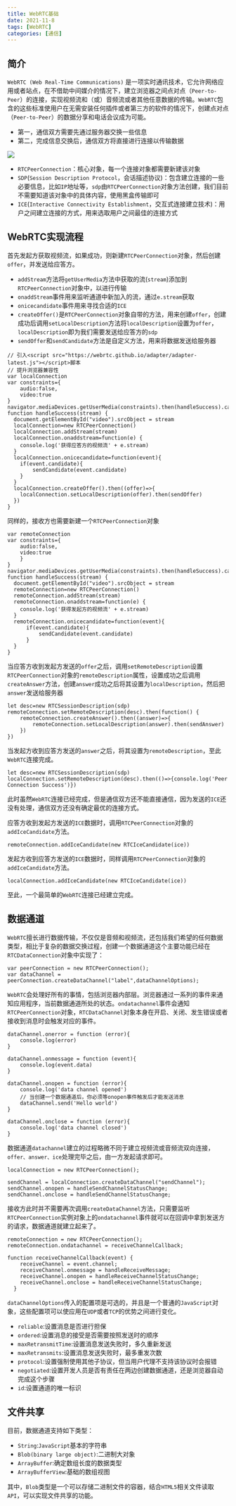 ```yaml
---
title: WebRTC基础
date: 2021-11-8
tags: [WebRTC]
categories: [通信]
---
```



## 简介

`WebRTC (Web Real-Time Communications)` 是一项实时通讯技术，它允许网络应用或者站点，在不借助中间媒介的情况下，建立浏览器之间点对点（`Peer-to-Peer`）的连接，实现视频流和（或）音频流或者其他任意数据的传输。`WebRTC`包含的这些标准使用户在无需安装任何插件或者第三方的软件的情况下，创建点对点（`Peer-to-Peer`）的数据分享和电话会议成为可能。

- 第一，通信双方需要先通过服务器交换一些信息
- 第二，完成信息交换后，通信双方将直接进行连接以传输数据



![](https://p1-jj.byteimg.com/tos-cn-i-t2oaga2asx/gold-user-assets/2019/2/27/1692e05b01790921~tplv-t2oaga2asx-watermark.awebp)



- `RTCPeerConnection`：核心对象，每一个连接对象都需要新建该对象
- `SDP`(`Session Description Protocol`，会话描述协议)：包含建立连接的一些必要信息，比如`IP`地址等，`sdp`由`RTCPeerConnection`对象方法创建，我们目前不需要知道该对象中的具体内容，使用黑盒传输即可
- `ICE`(`Interactive Connectivity Establishment`，交互式连接建立技术)：用户之间建立连接的方式，用来选取用户之间最佳的连接方式
<!-- more -->
## WebRTC实现流程



首先发起方获取视频流，如果成功，则新建`RTCPeerConnection`对象，然后创建`offer`，并发送给应答方。

- `addStream`方法将`getUserMedia`方法中获取的流(`stream`)添加到`RTCPeerConnection`对象中，以进行传输
- `onaddStream`事件用来监听通道中新加入的流，通过`e.stream`获取
- `onicecandidate`事件用来寻找合适的`ICE`
- `createOffer()`是`RTCPeerConnection`对象自带的方法，用来创建`offer`，创建成功后调用`setLocalDescription`方法将`localDescription`设置为`offer`，`localDescription`即为我们需要发送给应答方的`sdp`
- `sendOffer`和`sendCandidate`方法是自定义方法，用来将数据发送给服务器

```
// 引入<script src="https://webrtc.github.io/adapter/adapter-latest.js"></script>脚本
// 提升浏览器兼容性
var localConnection
var constraints={
    audio:false,
    video:true
}
navigator.mediaDevices.getUserMedia(constraints).then(handleSuccess).catch(handleError)
function handleSuccess(stream) {
  document.getElementById("video").srcObject = stream
  localConnection=new RTCPeerConnection()
  localConnection.addStream(stream)
  localConnection.onaddstream=function(e) {
    console.log('获得应答方的视频流' + e.stream)
  }
  localConnection.onicecandidate=function(event){
    if(event.candidate){
        sendCandidate(event.candidate)
    }
  }
  localConnection.createOffer().then((offer)=>{
    localConnection.setLocalDescription(offer).then(sendOffer)
  })
}
```

同样的，接收方也需要新建一个`RTCPeerConnection`对象

```
var remoteConnection
var constraints={
    audio:false,
    video:true
    }
}
navigator.mediaDevices.getUserMedia(constraints).then(handleSuccess).catch(handleError)
function handleSuccess(stream) {
  document.getElementById("video").srcObject = stream
  remoteConnection=new RTCPeerConnection()
  remoteConnection.addStream(stream)
  remoteConnection.onaddstream=function(e) {
    console.log('获得发起方的视频流' + e.stream)
  }
  remoteConnection.onicecandidate=function(event){
      if(event.candidate){
          sendCandidate(event.candidate)
      }
  }
}

```

当应答方收到发起方发送的`offer`之后，调用`setRemoteDescription`设置`RTCPeerConnection`对象的`remoteDescription`属性，设置成功之后调用`createAnswer`方法，创建`answer`成功之后将其设置为`localDescription`，然后把`answer`发送给服务器

```
let desc=new RTCSessionDescription(sdp)
remoteConnection.setRemoteDescription(desc).then(function() {
    remoteConnection.createAnswer().then((answer)=>{
        remoteConnection.setLocalDescription(answer).then(sendAnswer)
    })
})

```

当发起方收到应答方发送的`answer`之后，将其设置为`remoteDescription`，至此`WebRTC`连接完成。

```
let desc=new RTCSessionDescription(sdp)
localConnection.setRemoteDescription(desc).then(()=>{console.log('Peer Connection Success')})

```

此时虽然`WebRTC`连接已经完成，但是通信双方还不能直接通信，因为发送的`ICE`还没有处理，通信双方还没有确定最优的连接方式。

应答方收到发起方发送的`ICE`数据时，调用`RTCPeerConnection`对象的`addIceCandidate`方法。

```
remoteConnection.addIceCandidate(new RTCIceCandidate(ice))

```

发起方收到应答方发送的`ICE`数据时，同样调用`RTCPeerConnection`对象的`addIceCandidate`方法。

```
localConnection.addIceCandidate(new RTCIceCandidate(ice))

```

至此，一个最简单的`WebRTC`连接已经建立完成。

##  数据通道

`WebRTC`擅长进行数据传输，不仅仅是音频和视频流，还包括我们希望的任何数据类型，相比于复杂的数据交换过程，创建一个数据通道这个主要功能已经在`RTCDataConnection`对象中实现了：

```
var peerConnection = new RTCPeerConnection();
var dataChannel = peerConnection.createDataChannel("label",dataChannelOptions);

```

`WebRTC`会处理好所有的事情，包括浏览器内部层。浏览器通过一系列的事件来通知应用程序，当前数据通道所处的状态。`ondatachannel`事件会通知`RTCPeerConnection`对象，`RTCDataChannel`对象本身在开启、关闭、发生错误或者接收到消息时会触发对应的事件。

```
dataChannel.onerror = function (error){
    console.log(error)
}

dataChannel.onmessage = function (event){
    console.log(event.data)
}

dataChannel.onopen = function (error){
    console.log('data channel opened')
    // 当创建一个数据通道后，你必须等onopen事件触发后才能发送消息
    dataChannel.send('Hello world')
}

dataChannel.onclose = function (error){
    console.log('data channel closed')
}

```

数据通道`datachannel`建立的过程略微不同于建立视频流或音频流双向连接，`offer、answer、ice`处理完毕之后，由一方发起请求即可。

```
localConnection = new RTCPeerConnection();

sendChannel = localConnection.createDataChannel("sendChannel");
sendChannel.onopen = handleSendChannelStatusChange;
sendChannel.onclose = handleSendChannelStatusChange;

```

接收方此时并不需要再次调用`createDataChannel`方法，只需要监听`RTCPeerConnection`实例对象上的`ondatachannel`事件就可以在回调中拿到发送方的请求，数据通道就建立起来了。

```
remoteConnection = new RTCPeerConnection();
remoteConnection.ondatachannel = receiveChannelCallback;

function receiveChannelCallback(event) {
    receiveChannel = event.channel;
    receiveChannel.onmessage = handleReceiveMessage;
    receiveChannel.onopen = handleReceiveChannelStatusChange;
    receiveChannel.onclose = handleReceiveChannelStatusChange;
  }

```

`dataChannelOptions`传入的配置项是可选的，并且是一个普通的`JavaScript`对象，这些配置项可以使应用在`UDP`或者`TCP`的优势之间进行变化。

- `reliable`:设置消息是否进行担保
- `ordered`:设置消息的接受是否需要按照发送时的顺序
- `maxRetransmitTime`:设置消息发送失败时，多久重新发送
- `maxRetransmits`:设置消息发送失败时，最多重发次数
- `protocol`:设置强制使用其他子协议，但当用户代理不支持该协议时会报错
- `negotiated`:设置开发人员是否有责任在两边创建数据通道，还是浏览器自动完成这个步骤
- `id`:设置通道的唯一标识

## 文件共享

目前，数据通道支持如下类型：

- `String`:`JavaScript`基本的字符串
- `Blob(binary large object)`:二进制大对象
- `ArrayBuffer`:确定数组长度的数据类型
- `ArrayBufferView`:基础的数组视图

其中，`Blob`类型是一个可以存储二进制文件的容器，结合`HTML5`相关文件读取`API`，可以实现文件共享的功能。